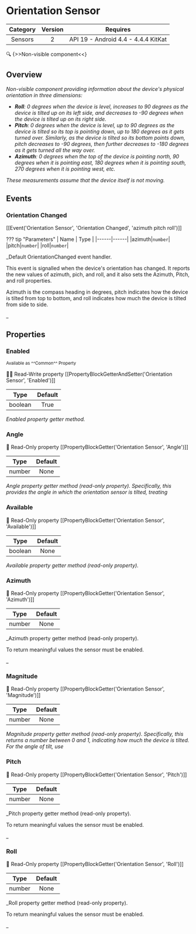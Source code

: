 # Orientation Sensor

| Category | Version | Requires |
|:--------:|:-------:|:--------:|
|Sensors|2|API 19 - Android 4.4 - 4.4.4 KitKat|

:mag: {>>Non-visible component<<}

## Overview

_<p>Non-visible component providing information about the device's physical orientation in three dimensions: <ul> <li> <strong>Roll</strong>: 0 degrees when the device is level, increases to      90 degrees as the device is tilted up on its left side, and      decreases to -90 degrees when the device is tilted up on its right side.      </li> <li> <strong>Pitch</strong>: 0 degrees when the device is level, up to      90 degrees as the device is tilted so its top is pointing down,      up to 180 degrees as it gets turned over.  Similarly, as the device      is tilted so its bottom points down, pitch decreases to -90      degrees, then further decreases to -180 degrees as it gets turned all the way      over.</li> <li> <strong>Azimuth</strong>: 0 degrees when the top of the device is      pointing north, 90 degrees when it is pointing east, 180 degrees      when it is pointing south, 270 degrees when it is pointing west,      etc.</li></ul>     These measurements assume that the device itself is not moving.</p>_

## Events

### Orientation Changed

[[Event('Orientation Sensor', 'Orientation Changed', 'azimuth pitch roll')]]

??? tip "Parameters"
    | Name | Type |
    |------|------|
    |azimuth|`number`|
    |pitch|`number`|
    |roll|`number`|


_Default OrientationChanged event handler.

 <p>This event is signalled when the device's orientation has changed.  It
 reports the new values of azimuth, pich, and roll, and it also sets the Azimuth, Pitch,
 and roll properties.</p>
 <p>Azimuth is the compass heading in degrees, pitch indicates how the device
 is tilted from top to bottom, and roll indicates how much the device is tilted from
 side to side.</p>_

## Properties

### Enabled

<small>Available as ^^Common^^ Property</small>

:eyes::pencil: Read-Write property
[[PropertyBlockGetterAndSetter('Orientation Sensor', 'Enabled')]]

| Type | Default |
|:----:|:-------:|
|boolean|True|

_Enabled property getter method._

### Angle

:eyes: Read-Only property
[[PropertyBlockGetter('Orientation Sensor', 'Angle')]]

| Type | Default |
|:----:|:-------:|
|number|None|

_<p>Angle property getter method (read-only property).  Specifically, this
 provides the angle in which the orientation sensor is tilted, treating_

### Available

:eyes: Read-Only property
[[PropertyBlockGetter('Orientation Sensor', 'Available')]]

| Type | Default |
|:----:|:-------:|
|boolean|None|

_Available property getter method (read-only property)._

### Azimuth

:eyes: Read-Only property
[[PropertyBlockGetter('Orientation Sensor', 'Azimuth')]]

| Type | Default |
|:----:|:-------:|
|number|None|

_Azimuth property getter method (read-only property).

 <p>To return meaningful values the sensor must be enabled.</p>_

### Magnitude

:eyes: Read-Only property
[[PropertyBlockGetter('Orientation Sensor', 'Magnitude')]]

| Type | Default |
|:----:|:-------:|
|number|None|

_Magnitude property getter method (read-only property).  Specifically, this
 returns a number between 0 and 1, indicating how much the device
 is tilted.  For the angle of tilt, use_

### Pitch

:eyes: Read-Only property
[[PropertyBlockGetter('Orientation Sensor', 'Pitch')]]

| Type | Default |
|:----:|:-------:|
|number|None|

_Pitch property getter method (read-only property).

 <p>To return meaningful values the sensor must be enabled.</p>_

### Roll

:eyes: Read-Only property
[[PropertyBlockGetter('Orientation Sensor', 'Roll')]]

| Type | Default |
|:----:|:-------:|
|number|None|

_Roll property getter method (read-only property).

 <p>To return meaningful values the sensor must be enabled.</p>_